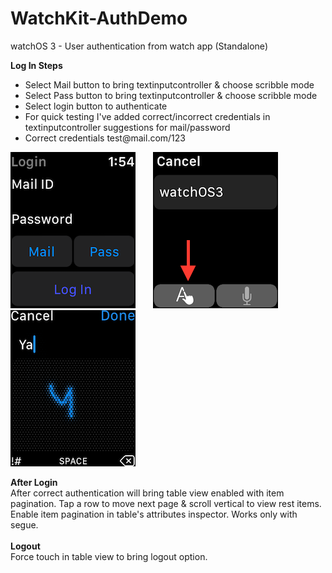# WatchKit-AuthDemo
watchOS 3 - User authentication from watch app (Standalone)

<B>Log In Steps</B>
<ul>
<li>Select Mail button to bring textinputcontroller & choose scribble mode</li>
<li>Select Pass button to bring textinputcontroller & choose scribble mode</li>
<li>Select login button to authenticate</li>
<li>For quick testing I've added correct/incorrect credentials in textinputcontroller suggestions for mail/password</li>
<li>Correct credentials test@mail.com/123</li>
</ul>

![alt Tab](https://github.com/rrramanan/WatchKit-AuthDemo/blob/master/Home.png)&nbsp;&nbsp;&nbsp;&nbsp;&nbsp;&nbsp;
![alt Tab](https://github.com/rrramanan/WatchKit-AuthDemo/blob/master/im1.png)&nbsp;&nbsp;&nbsp;&nbsp;&nbsp;&nbsp;
![alt Tab](https://github.com/rrramanan/WatchKit-AuthDemo/blob/master/im2.png)
<br>

<B>After Login </B><br>
After correct authentication will bring table view enabled with item pagination. Tap a row to move next page & scroll vertical to view rest items. Enable item pagination in table's attributes inspector. Works only with segue.
<br><br>
<B>Logout</B><br>
Force touch in table view to bring logout option.

